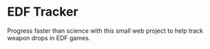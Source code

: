 # EDF Tracker
Progress faster than science with this small web project to help track weapon drops in EDF games.
